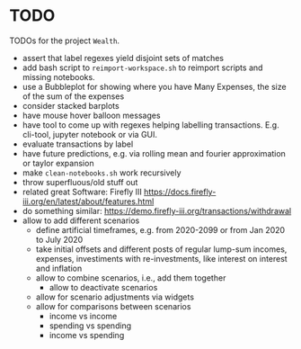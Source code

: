 # TODO
TODOs for the project `Wealth`.

- assert that label regexes yield disjoint sets of matches
- add bash script to `reimport-workspace.sh` to reimport scripts and missing notebooks.
- use a Bubbleplot for showing where you have Many Expenses, the size of the sum of the expenses
- consider stacked barplots
- have mouse hover balloon messages
- have tool to come up with regexes helping labelling transactions. E.g. cli-tool, jupyter notebook
  or via GUI.
- evaluate transactions by label
- have future predictions, e.g. via rolling mean and fourier approximation or taylor expansion
- make `clean-notebooks.sh` work recursively
- throw superfluous/old stuff out
- related great Software: Firefly III  https://docs.firefly-iii.org/en/latest/about/features.html
- do something similar: https://demo.firefly-iii.org/transactions/withdrawal
- allow to add different scenarios
  - define artificial timeframes, e.g. from 2020-2099 or from Jan 2020 to July 2020
  - take initial offsets and  different posts of regular lump-sum incomes, expenses, investiments
    with re-investments, like interest on interest and inflation
  - allow to combine scenarios, i.e., add them together
    - allow to deactivate scenarios
  - allow for scenario adjustments via widgets
  - allow for comparisons between scenarios
      - income vs income
      - spending vs spending
      - income vs spending
